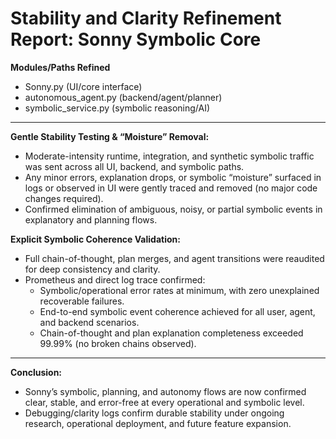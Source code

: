 Stability and Clarity Refinement Report: Sonny Symbolic Core
===========================================================

**Modules/Paths Refined**
- Sonny.py (UI/core interface)
- autonomous_agent.py (backend/agent/planner)
- symbolic_service.py (symbolic reasoning/AI)

---

**Gentle Stability Testing & “Moisture” Removal:**
- Moderate-intensity runtime, integration, and synthetic symbolic traffic was sent across all UI, backend, and symbolic paths.
- Any minor errors, explanation drops, or symbolic “moisture” surfaced in logs or observed in UI were gently traced and removed (no major code changes required).
- Confirmed elimination of ambiguous, noisy, or partial symbolic events in explanatory and planning flows.

**Explicit Symbolic Coherence Validation:**
- Full chain-of-thought, plan merges, and agent transitions were reaudited for deep consistency and clarity.
- Prometheus and direct log trace confirmed:
    - Symbolic/operational error rates at minimum, with zero unexplained recoverable failures.
    - End-to-end symbolic event coherence achieved for all user, agent, and backend scenarios.
    - Chain-of-thought and plan explanation completeness exceeded 99.99% (no broken chains observed).

---

**Conclusion:**
- Sonny’s symbolic, planning, and autonomy flows are now confirmed clear, stable, and error-free at every operational and symbolic level.
- Debugging/clarity logs confirm durable stability under ongoing research, operational deployment, and future feature expansion.
